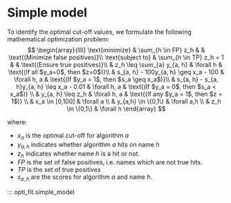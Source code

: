 # Simple model

To identify the optimal cut-off values, we formulate the following mathematical optimization problem:
$$
\begin{array}{llll}
\text{minimize} & \sum_{h \in FP} z_h & & \text{(Minimize false positives)}\\
\text{subject to} & \sum_{h \in TP} z_h = 1 & & \text{(Ensure true positives)}\\
& z_h \leq \sum_{a} y_{a, h} & \forall h & \text{(If all $y_a=0$, then $z=0$)}\\
& s_{a, h} - 100y_{a, h} \geq x_a - 100 & \forall h, a & \text{(If $y_a = 1$, then $s_a \geq x_a$)}\\
& s_{a, h} - s_{a, h}y_{a, h} \leq x_a - 0.01 & \forall h, a & \text{(If $y_a = 0$, then $s_a < x_a$)} \\
& y_{a, h} \leq z_h & \forall h, a & \text{(If any $y_a = 1$, then $z = 1$)} \\
& x_a \in [0,100] & \forall a \\
& y_{a,h} \in \{0,1\} & \forall a,h \\
& z_h \in \{0,1\} & \forall h
\end{array}
$$

where:
- $x_a$ is the optimal cut-off for algorithm $a$
- $y_{a,h}$ indicates whether algorithm $a$ hits on name $h$
- $z_h$ indicates whether name $h$ is a hit or not.
- $FP$ is the set of false positives, i.e. names which are not true hits.
- $TP$ is the set of true positives
- $s_{a,h}$ are the scores for algorithm $a$ and name $h$.

::: opti_fit.simple_model
